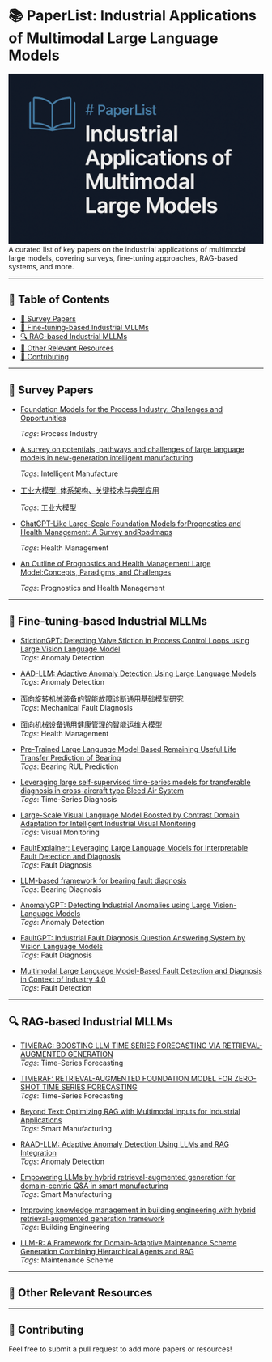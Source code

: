 # 📚 PaperList: Industrial Applications of Multimodal Large  Language Models

![Banner](cover.png)
A curated list of key papers on the industrial applications of multimodal large models, covering surveys, fine-tuning approaches, RAG-based systems, and more.

---

## 📑 Table of Contents

- [📖 Survey Papers](#-survey-papers)
- [🔧 Fine-tuning-based Industrial MLLMs](#-fine-tuning-based-industrial-mllms)
- [🔍 RAG-based Industrial MLLMs](#-rag-based-industrial-mllms)
- [📌 Other Relevant Resources](#-other-relevant-resources)
- [🤝 Contributing](#-contributing)

---

## 📖 Survey Papers

- [Foundation Models for the Process Industry: Challenges and Opportunities]()
  
  *Tags*: Process Industry

- [A survey on potentials, pathways and challenges of large language models in new-generation intelligent manufacturing]()
  
  *Tags*: Intelligent Manufacture

- [工业大模型: 体系架构、关键技术与典型应用]()
  
  *Tags*: 工业大模型
  
- [ChatGPT-Like Large-Scale Foundation Models forPrognostics and Health Management: A Survey andRoadmaps]()
  
  *Tags*: Health Management

- [An Outline of Prognostics and Health Management Large Model:Concepts, Paradigms, and Challenges]()
  
  *Tags*: Prognostics and Health Management
---

## 🔧 Fine-tuning-based Industrial MLLMs

- [StictionGPT: Detecting Valve Stiction in Process Control Loops using Large Vision Language Model](https://dx.doi.org/10.2139/ssrn.5265092)  
  *Tags*: Anomaly Detection

- [AAD-LLM: Adaptive Anomaly Detection Using Large Language Models]()  
  *Tags*: Anomaly Detection

- [面向旋转机械装备的智能故障诊断通用基础模型研究]()  
  *Tags*: Mechanical Fault Diagnosis

- [面向机械设备通用健康管理的智能运维大模型]()  
  *Tags*: Health Management
  
- [Pre-Trained Large Language Model Based Remaining Useful Life Transfer Prediction of Bearing]()  
  *Tags*: Bearing RUL Prediction

- [Leveraging large self-supervised time-series models for transferable diagnosis in cross-aircraft type Bleed Air System]()  
  *Tags*: Time-Series Diagnosis

- [Large-Scale Visual Language Model Boosted by Contrast Domain Adaptation for Intelligent Industrial Visual Monitoring]()  
  *Tags*: Visual Monitoring

- [FaultExplainer: Leveraging Large Language Models for Interpretable Fault Detection and Diagnosis]()  
  *Tags*: Fault Diagnosis

- [LLM-based framework for bearing fault diagnosis]()  
  *Tags*: Bearing Diagnosis

- [AnomalyGPT: Detecting Industrial Anomalies using Large Vision-Language Models]()  
  *Tags*: Anomaly Detection

- [FaultGPT: Industrial Fault Diagnosis Question Answering System by Vision Language Models]()  
  *Tags*: Fault Diagnosis

- [Multimodal Large Language Model-Based Fault Detection and Diagnosis in Context of Industry 4.0]()  
  *Tags*: Fault Detection
---

## 🔍 RAG-based Industrial MLLMs

- [TIMERAG: BOOSTING LLM TIME SERIES FORECASTING VIA RETRIEVAL-AUGMENTED GENERATION]()  
  *Tags*: Time-Series Forecasting

- [TIMERAF: RETRIEVAL-AUGMENTED FOUNDATION MODEL FOR ZERO-SHOT TIME SERIES FORECASTING]()  
  *Tags*: Time-Series Forecasting

- [Beyond Text: Optimizing RAG with Multimodal Inputs for Industrial Applications]()  
  *Tags*: Smart Manufacturing

- [RAAD-LLM: Adaptive Anomaly Detection Using LLMs and RAG Integration]()  
  *Tags*: Anomaly Detection
  
- [Empowering LLMs by hybrid retrieval-augmented generation for domain-centric Q&A in smart manufacturing]()  
  *Tags*: Smart Manufacturing

- [Improving knowledge management in building engineering with hybrid retrieval-augmented generation framework]()  
  *Tags*: Building Engineering

- [LLM-R: A Framework for Domain-Adaptive Maintenance Scheme Generation Combining Hierarchical Agents and RAG]()  
  *Tags*: Maintenance Scheme




---

## 📌 Other Relevant Resources



---

## 🤝 Contributing

Feel free to submit a pull request to add more papers or resources!


